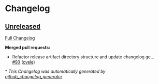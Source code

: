 # Changelog

## [Unreleased](https://github.com/cvele/playnite_web_mqtt/tree/HEAD)

[Full Changelog](https://github.com/cvele/playnite_web_mqtt/compare/v0.0.6...HEAD)

**Merged pull requests:**

- Refactor release artifact directory structure and update changelog ge… [\#90](https://github.com/cvele/playnite_web_mqtt/pull/90) ([cvele](https://github.com/cvele))



\* *This Changelog was automatically generated by [github_changelog_generator](https://github.com/github-changelog-generator/github-changelog-generator)*
